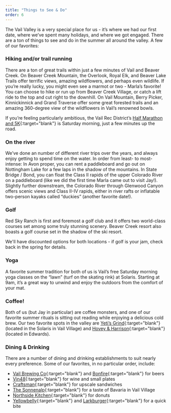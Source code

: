 ```yaml
---
title: "Things to See & Do"
order: 6
---
```


The Vail Valley is a very special place for us - it’s where we had our first date, where we’ve spent many holidays, and where we got engaged. There are a ton of things to see and do in the summer all around the valley. A few of our favorites:

### Hiking and/or trail running
There are a ton of great trails within just a few minutes of Vail and Beaver Creek. On Beaver Creek Mountain, the Overlook, Royal Elk, and Beaver Lake Trails offer terrific views, amazing wildflowers, and perhaps even wildlife. If you’re really lucky, you might even see a marmot or two - Marla’s favorite! You can choose to hike or run up from Beaver Creek Village, or catch a lift ride to the top and cut right to the downhill. On Vail Mountain, Berry Picker, Kinnickinnick and Grand Traverse offer some great forested trails and an amazing 360-degree view of the wildflowers in Vail’s renowned bowls.

If you’re feeling particularly ambitious, the Vail Rec District’s [Half Marathon and 5K](http://www.vailrec.com/sports-activities/vail-race/trail-running-racing/vail-trail-run-camp-hale-half-marathon){:target="blank"} is Saturday morning, just a few minutes up the road.

### On the river
We’ve done an number of different river trips over the years, and always enjoy getting to spend time on the water. In order from least- to most-intense: In Avon proper, you can rent a paddleboard and go out on Nottingham Lake for a few laps in the shadow of the mountains. In State Bridge / Bond, you can float the Class II rapids of the upper Colorado River on a paddleboard (like we did the first time Marla came out to visit Jay!). Slightly further downstream, the Colorado River through Glenwood Canyon offers scenic views and Class II-IV rapids, either in river rafts or inflatable two-person kayaks called “duckies” (another favorite date!). 

### Golf
Red Sky Ranch is first and foremost a golf club and it offers two world-class
courses set among some truly stunning scenery. Beaver Creek resort also boasts a
golf course set in the shadow of the ski resort.

We'll have discounted options for both locations - if golf is your jam, check
back in the spring for details.

### Yoga
A favorite summer tradition for both of us is Vail’s free Saturday morning yoga classes on the “lawn” (turf on the skating rink) at Solaris. Starting at 9am, it’s a great way to unwind and enjoy the outdoors from the comfort of your mat.

### Coffee!
Both of us (but Jay in particular) are coffee monsters, and one of our favorite summer rituals is sitting out reading while enjoying a delicious cold brew. Our two favorite spots in the valley are [Yeti’s Grind](https://www.yetisgrind.com/){:target="blank"} (located in the Solaris in Vail Village) and [Hovey & Harrison](https://hoveyandharrison.com/){:target="blank"} (located in Edwards).

### Dining & Drinking
There are a number of dining and drinking establishments to suit nearly every preference. Some of our favorites, in no particular order, include:

- [Vail Brewing Co](http://www.vailbrewingco.com/){:target="blank"} and [Bonfire](http://bonfirebrewing.com/){:target="blank"} for beers
- [Vin48](http://www.vin48.com/){:target="blank"} for wine and small plates
- [Craftsman](https://craftsmanvail.com/){:target="blank"} for upscale sandwiches
- [The Sonnenalp](https://sonnenalp.com/){:target="blank"} for a taste of Bavaria in Vail Village
- [Northside Kitchen](https://www.thenorthsidekitchen.com/){:target="blank"} for donuts
- [Yellowbelly](http://yellowbellychicken.com/){:target="blank"} and [Larkburger](http://larkburger.com/edwards){:target="blank"} for a quick bite
